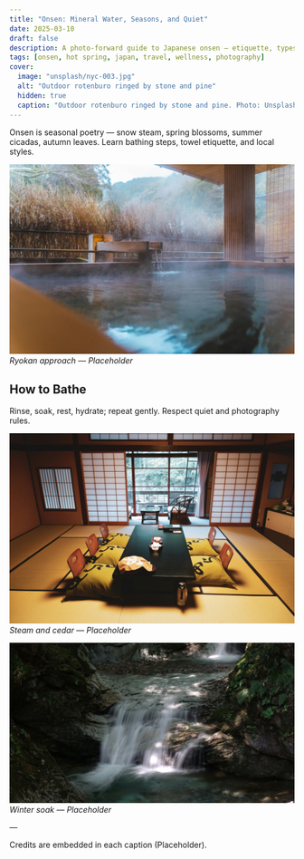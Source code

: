 ```yaml
---
title: "Onsen: Mineral Water, Seasons, and Quiet"
date: 2025-03-10
draft: false
description: A photo-forward guide to Japanese onsen — etiquette, types, seasons, and how to soak well.
tags: [onsen, hot spring, japan, travel, wellness, photography]
cover:
  image: "unsplash/nyc-003.jpg"
  alt: "Outdoor rotenburo ringed by stone and pine"
  hidden: true
  caption: "Outdoor rotenburo ringed by stone and pine. Photo: Unsplash"
---
```


Onsen is seasonal poetry — snow steam, spring blossoms, summer cicadas, autumn leaves. Learn bathing steps, towel etiquette, and local styles.

![Ryokan approach](unsplash/nyc-001.jpg)
_Ryokan approach — Placeholder_

## How to Bathe

Rinse, soak, rest, hydrate; repeat gently. Respect quiet and photography rules.

![Steam and cedar](unsplash/nyc-002.jpg)
_Steam and cedar — Placeholder_

![Winter soak](unsplash/nyc-003.jpg)
_Winter soak — Placeholder_

—

Credits are embedded in each caption (Placeholder).

